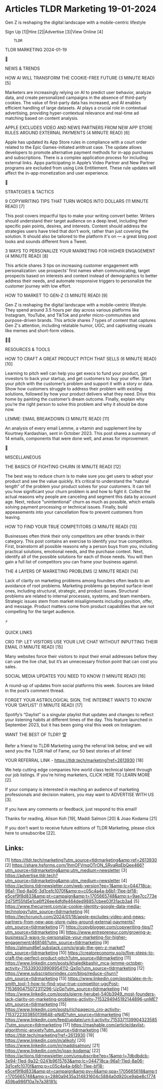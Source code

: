 # Articles TLDR Marketing 19-01-2024

Gen Z is reshaping the digital landscape with a mobile-centric
lifestyle  

Sign Up [1]|Hire [2]|Advertise [3]|View Online [4] 

		TLDR 

TLDR MARKETING 2024-01-19

📱 

NEWS & TRENDS

 HOW AI WILL TRANSFORM THE COOKIE-FREE FUTURE (3 MINUTE READ) [5] 

 Marketers are increasingly relying on AI to predict user behavior,
analyze data, and create personalized campaigns in the absence of
third-party cookies. The value of first-party data has increased, and
AI enables efficient handling of large datasets. AI plays a crucial
role in contextual advertising, providing hyper-contextual relevance
and real-time ad matching based on content analysis. 

 APPLE EXCLUDES VIDEO AND NEWS PARTNERS FROM NEW APP STORE RULES
AROUND EXTERNAL PAYMENTS (4 MINUTE READ) [6] 

 Apple has updated its App Store rules in compliance with a court
order related to the Epic Games-initiated antitrust case. The update
allows developers to promote alternative payment methods for in-app
purchases and subscriptions. There is a complex application process
for including external links. Apps participating in Apple’s Video
Partner and New Partner programs are excluded from using Link
Entitlement. These rule updates will affect the in-app monetization
and user experience. 

🚀 

STRATEGIES & TACTICS

 9 COPYWRITING TIPS THAT TURN WORDS INTO DOLLARS (11 MINUTE READ) [7] 

 This post covers impactful tips to make your writing convert better.
Writers should understand their target audience on a deep level,
including their specific pain points, desires, and interests. Content
should address the strategies users have tried that don’t work,
rather than just covering the solution. It should also be tailored to
the platform it's on — a great blog post looks and sounds different
from a Tweet. 

 3 WAYS TO PERSONALIZE YOUR MARKETING FOR HIGHER ENGAGEMENT (4 MINUTE
READ) [8] 

 This article shares 3 tips on increasing customer engagement with
personalization: use prospects' first names when communicating, target
prospects based on interests and context instead of demographics to
better address their needs, and automate responsive triggers to
personalize the customer journey with low effort. 

 HOW TO MARKET TO GEN-Z (3 MINUTE READ) [9] 

 Gen Z is reshaping the digital landscape with a mobile-centric
lifestyle. They spend around 3.5 hours per day across various
platforms like Instagram, YouTube, and TikTok and prefer
micro-communities and purpose-driven brands. This article shares 7
types of content that captures Gen Z's attention, including relatable
humor, UGC, and captivating visuals like memes and short-form videos. 

🧑‍💻 

RESOURCES & TOOLS

 HOW TO CRAFT A GREAT PRODUCT PITCH THAT SELLS (6 MINUTE READ) [10] 

 Learning to pitch well can help you get execs to fund your product,
get investors to back your startup, and get customers to buy your
offer. Start your pitch with the customer’s problem and support it
with a story or data. Show how customers struggle to address their
problem with existing solutions, followed by how your product delivers
what they need. Drive this home by painting the customer’s dream
outcome. Finally, explain why you’re the right person to solve this
problem and why it should be done now. 

 LEMME: EMAIL BREAKDOWN (3 MINUTE READ) [11] 

 An analysis of every email Lemme, a vitamin and supplement line by
Kourtney Kardashian, sent in October 2023. This post shares a summary
of 14 emails, components that were done well, and areas for
improvement. 

🎁 

MISCELLANEOUS

 THE BASICS OF FIGHTING CHURN (6 MINUTE READ) [12] 

 The best way to reduce churn is to make sure you get users to adopt
your product and see the value quickly. It’s critical to understand
the “natural length” of the problem your product solves for your
customers. It can tell you how significant your churn problem is and
how to fight it. Collect the actual reasons why people are canceling
and segment this data by account age. Next, reduce “unintentional”
churn as much as possible, which entails solving payment processing or
technical issues. Finally, build appeasements into your cancellation
flow to prevent customers from leaving. 

 HOW TO FIND YOUR TRUE COMPETITORS (3 MINUTE READ) [13] 

 Businesses often think their only competitors are other brands in
their category. This post contains an exercise to identify your true
competitors. First, brainstorm all possible reasons why a person buys
from you, including practical solutions, emotional needs, and the
purchase context. Next, identify all of the possible solutions for
each of those needs. You will then gain a full list of competitors you
can frame your business against. 

 THE 4 LAYERS OF MARKETING PROBLEMS (2 MINUTE READ) [14] 

 Lack of clarity on marketing problems among founders often leads to
an avoidance of root problems. Marketing problems go beyond
surface-level ones, including structural, strategic, and product
issues. Structural problems are related to internal processes,
systems, and team members. Strategic issues stem from market
misalignments including position, offer, and message. Product matters
come from product capabilities that are not compelling for the target
audience. 

⚡ 

QUICK LINKS

 CRO TIP: LET VISITORS USE YOUR LIVE CHAT WITHOUT INPUTTING THEIR
EMAIL (1 MINUTE READ) [15] 

 Many websites force their visitors to input their email addresses
before they can use the live chat, but it’s an unnecessary friction
point that can cost you sales. 

 SOCIAL MEDIA UPDATES YOU NEED TO KNOW (1 MINUTE READ) [16] 

 A round-up of updates from social platforms this week. Sources are
linked in the post’s comment thread. 

 FORGET YOUR ASTROLOGICAL SIGN, THE INTERNET WANTS TO KNOW YOUR
‘DAYLIST’ (1 MINUTE READ) [17] 

 Spotify’s “Daylist” is a singular playlist that updates and
changes to reflect your listening habits at different times of the
day. This feature launched in September 2023, but it has been going
viral this week on Instagram. 

WANT THE BEST OF TLDR? 🏆

Refer a friend to TLDR Marketing using the referral link below, and we
will send you the TLDR Hall of Fame, our 50 best stories of all time!

YOUR REFERRAL LINK - https://tldr.tech/marketing?ref=2613930 [18]

 We help cutting edge companies hire world class technical talent
through our job listings. If you're hiring marketers, CLICK HERE TO
LEARN MORE [2]. 

If your company is interested in reaching an audience of marketing
professionals and decision makers, you may want to ADVERTISE WITH US
[3]. 

If you have any comments or feedback, just respond to this email! 

Thanks for reading, 
Alison Koh [19], Maddi Salmon [20] & Joao Kodama [21] 

If you don't want to receive future editions of TLDR Marketing,
please click here to unsubscribe [22]. 

 

Links:
------
[1] https://tldr.tech/marketing?utm_source=tldrmarketing&amp;ref=2613930
[2] https://share.hsforms.com/1hmOFVmqOTrON_SRvaRqEbQee466?utm_source=tldrmarketing&amp;utm_medium=newsletter
[3] https://advertise.tldr.tech?utm_source=tldrmarketing&amp;utm_medium=newsletter
[4] https://actions.tldrnewsletter.com/web-version?ep=1&amp;lc=044718ca-96a1-11ed-8a06-3d1cefc1070f&amp;p=c05c4a4a-b6b1-11ee-bf18-e5cef9f8d833&amp;pt=campaign&amp;t=1705665748&amp;s=9ae7cc773e2d75ff55fd5e1ca6ff26ee4dfdfe464ded98857cbee03f31acb3a4
[5] https://www.thecurrent.com/ai-cookie-identity-google-data-media-technology?utm_source=tldrmarketing
[6] https://techcrunch.com/2024/01/18/apple-excludes-video-and-news-partners-from-new-app-store-rules-around-external-payments?utm_source=tldrmarketing
[7] https://copyblogger.com/copywriting-tips/?utm_source=tldrmarketing
[8] https://www.entrepreneur.com/growing-a-business/3-ways-to-personalize-your-marketing-for-higher-engagement/468146?utm_source=tldrmarketing
[9] https://almund6ef.substack.com/p/grab-the-gen-z-market?utm_source=tldrmarketing
[10] https://creatoreconomy.so/p/five-steps-to-craft-the-perfect-product-pitch?utm_source=tldrmarketing
[11] https://www.linkedin.com/posts/khaledkbashir_mca-lemme-october-activity-7153393039908954112-Qx0p?utm_source=tldrmarketing
[12] https://www.subscriptionindex.com/blog/reduce-churn?utm_source=tldrmarketing
[13] https://www.linkedin.com/posts/alex-m-h-smith_tool-1-how-to-find-your-true-competitor-ugcPost-7153690475072311296-UzGp?utm_source=tldrmarketing
[14] https://www.linkedin.com/posts/pierre-herubel-540b3949_most-founders-lack-clarity-on-marketing-problems-activity-7153294945192144896-unME?utm_source=tldrmarketing
[15] https://www.linkedin.com/posts/richpagecro_cro-activity-7153722303850139648-pNdD?utm_source=tldrmarketing
[16] https://www.linkedin.com/feed/update/urn:li:activity:7153371139904323585/?utm_source=tldrmarketing
[17] https://mashable.com/article/daylist-algorithmic-anxiety?utm_source=tldrmarketing
[18] https://tldr.tech/marketing?ref=2613930
[19] https://www.linkedin.com/in/alikoh/
[20] https://www.linkedin.com/in/maddisalmon/
[21] https://www.linkedin.com/in/joao-kodama/
[22] https://actions.tldrnewsletter.com/unsubscribe?ep=1&amp;l=7dbdbdcb-3e94-11ed-9a32-0241b9615763&amp;lc=044718ca-96a1-11ed-8a06-3d1cefc1070f&amp;p=c05c4a4a-b6b1-11ee-bf18-e5cef9f8d833&amp;pt=campaign&amp;pv=4&amp;spa=1705665618&amp;t=1705665748&amp;s=2880a9435a314831604c5884a0d920ce9abe8c1774459ba986f10a7e7a38181c